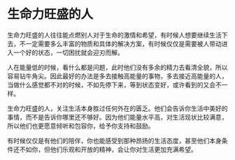 # 生命力旺盛的人
生命力旺盛的人往往能点燃别人对于生命的激情和希望，有时候人想要继续生活下去，不一定需要多么丰富的物质和具体的解决方案，有时候仅仅是需要被人带动进入一个好的状态，一切困扰就会迎刃而解。

人在能量低的时候，看什么都是问题，此时他们没有多余的精力去看清全貌，所以容易钻牛角尖。因此最好的办法是多去接触高能量的事物，多去接近高能量的人，当做什么感觉都不对的时候，不如先停下来，等到状态变好，或许看到的又会不一样。

生命力旺盛的人，关注生活本身胜过任何外在的匮乏。他们会告诉你生活中美好的事情，而不是告诉你哪里还不够好。因为他们能量水平高，对生活现状比较满意，所以他们也更愿意倾听和包容你，给予你支持和鼓励。

有时候仅仅是有他们的陪伴，你也能感受到那种昂扬的生活态度，甚至他们本身条件还不如你，但他们乐观和开放的精神，会让你对生活更加充满希望。